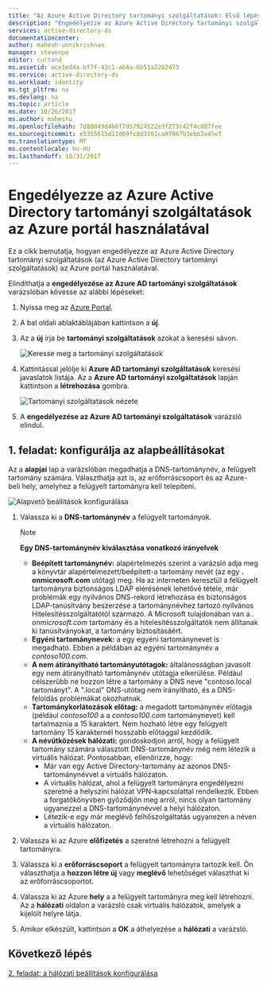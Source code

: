 ```yaml
---
title: "Az Azure Active Directory tartományi szolgáltatások: Első lépések |} Microsoft Docs"
description: "Engedélyezze az Azure Active Directory tartományi szolgáltatások az Azure portál használatával"
services: active-directory-ds
documentationcenter: 
author: mahesh-unnikrishnan
manager: stevenpo
editor: curtand
ms.assetid: ace1ed4a-bf7f-43c1-a64a-6b51a2202473
ms.service: active-directory-ds
ms.workload: identity
ms.tgt_pltfrm: na
ms.devlang: na
ms.topic: article
ms.date: 10/26/2017
ms.author: maheshu
ms.openlocfilehash: 7d80049d4b6f7d57924522e3f273c42f4c887fee
ms.sourcegitcommit: e5355615d11d69fc8d3101ca97067b3ebb3a45ef
ms.translationtype: MT
ms.contentlocale: hu-HU
ms.lasthandoff: 10/31/2017
---
```

# <a name="enable-azure-active-directory-domain-services-using-the-azure-portal"></a>Engedélyezze az Azure Active Directory tartományi szolgáltatások az Azure portál használatával
Ez a cikk bemutatja, hogyan engedélyezze az Azure Active Directory tartományi szolgáltatások (az Azure Active Directory tartományi szolgáltatások) az Azure portál használatával.

Elindíthatja a **engedélyezése az Azure AD tartományi szolgáltatások** varázslóban kövesse az alábbi lépéseket:

1. Nyissa meg az [Azure Portal](https://portal.azure.com).
2. A bal oldali ablaktáblájában kattintson a **új**.
3. Az a **új** írja be **tartományi szolgáltatások** azokat a keresési sávon.

    ![Keresse meg a tartományi szolgáltatások](./media/getting-started/search-domain-services.png)

4. Kattintással jelölje ki **Azure AD tartományi szolgáltatások** keresési javaslatok listája. Az a **Azure AD tartományi szolgáltatások** lapján kattintson a **létrehozása** gombra.

    ![Tartományi szolgáltatások nézete](./media/getting-started/domain-services-blade.png)

5. A **engedélyezése az Azure AD tartományi szolgáltatások** varázsló elindul.


## <a name="task-1-configure-basic-settings"></a>1. feladat: konfigurálja az alapbeállításokat
Az a **alapjai** lap a varázslóban megadhatja a DNS-tartománynév, a felügyelt tartomány számára. Választhatja azt is, az erőforráscsoport és az Azure-beli hely, amelyhez a felügyelt tartományra kell telepíteni.

![Alapvető beállítások konfigurálása](./media/getting-started/domain-services-blade-basics.png)

1. Válassza ki a **DNS-tartománynév** a felügyelt tartományok.

   > [!NOTE]
   > **Egy DNS-tartománynév kiválasztása vonatkozó irányelvek**
   > * **Beépített tartománynév:** alapértelmezés szerint a varázsló adja meg a könyvtár alapértelmezett/beépített-a tartomány nevét (az egy **. onmicrosoft.com** utótag) meg. Ha az interneten keresztül a felügyelt tartományra biztonságos LDAP elérésének lehetővé tétele, már problémák egy nyilvános DNS-rekord létrehozása és biztonságos LDAP-tanúsítvány beszerzése a tartománynévhez tartozó nyilvános Hitelesítésszolgáltatótól származó. A Microsoft tulajdonában van a *. onmicrosoft.com* tartomány és a hitelesítésszolgáltatók nem állítanak ki tanúsítványokat, a tartomány biztosításáért.
   * **Egyéni tartománynevek:** a egy egyéni tartománynevet is megadható. Ebben a példában az egyéni tartománynév a *contoso100.com*.
   * **A nem átirányítható tartományutótagok:** általánosságban javasolt egy nem átirányítható tartománynév utótagja elkerülése. Például célszerűbb ne hozzon létre a tartomány a DNS neve "contoso.local tartományt". A ".local" DNS-utótag nem irányítható, és a DNS-feloldás problémákat okozhatnak.
   * **Tartománykorlátozások előtag:** a megadott tartománynév előtagja (például *contoso100* a a *contoso100.com* tartománynevet) kell tartalmaznia a 15 karaktert. Nem hozható létre egy felügyelt tartomány 15 karakternél hosszabb előtaggal kezdődik.
   * **A névütközések hálózati:** gondoskodjon arról, hogy a felügyelt tartomány számára választott DNS-tartománynév még nem létezik a virtuális hálózat. Pontosabban, ellenőrizze, hogy:
       * Már van egy Active Directory-tartomány az azonos DNS-tartománynévvel a virtuális hálózaton.
       * A virtuális hálózat, ahol a felügyelt tartományra engedélyezni szeretné a helyszíni hálózat VPN-kapcsolattal rendelkezik. Ebben a forgatókönyvben győződjön meg arról, nincs olyan tartomány ugyanezzel a DNS-tartománynévvel a helyi hálózaton.
       * Létezik-e egy már meglévő felhőszolgáltatás ugyanezen a néven a virtuális hálózaton.
    >

2. Válassza ki az Azure **előfizetés** a szeretné létrehozni a felügyelt tartományra.

3. Válassza ki a **erőforráscsoport** a felügyelt tartományra tartozik kell. Ön választhatja a **hozzon létre új** vagy **meglévő** lehetőséget választhat ki az erőforráscsoportot.

4. Válassza ki az Azure **hely** a a felügyelt tartományra meg kell létrehozni. Az a **hálózati** oldalon a varázsló csak virtuális hálózatok, amelyek a kijelölt helyre látja.

5. Amikor elkészült, kattintson a **OK** a áthelyezése a **hálózati** a varázsló.


## <a name="next-step"></a>Következő lépés
[2. feladat: a hálózati beállítások konfigurálása](active-directory-ds-getting-started-network.md)
